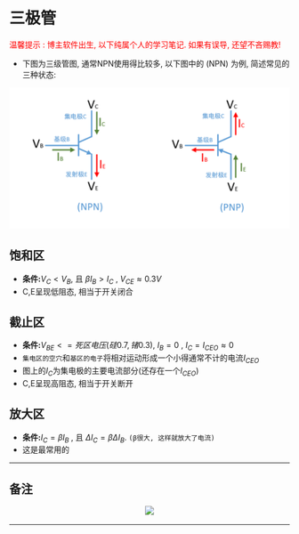 # 三极管

<font color=#ff0000>温馨提示 : 博主软件出生, 以下纯属个人的学习笔记. 如果有误导, 还望不吝赐教!</font>

* 下图为三级管图, 通常NPN使用得比较多, 以下图中的 (NPN) 为例, 简述常见的三种状态:

![图片](PPP_NNN.jpg)

## 饱和区

* **条件:**$V_C < V_B$, 且 $βI_B > I_C$ , $V_{CE} ≈ 0.3V$
* C,E呈现低阻态, 相当于开关闭合

## 截止区

* **条件:**$V_{BE} <= 死区电压(硅0.7, 锗0.3)$, $I_B = 0$ , $I_C = I_{CEO} ≈ 0$
* `集电区的空穴`和`基区的电子`将相对运动形成一个小得通常不计的电流$I_{CEO}$
* 图上的$I_C$为集电极的主要电流部分(还存在一个$I_{CEO}$)
* C,E呈现高阻态, 相当于开关断开

## 放大区

* **条件:**$I_C = βI_B$ , 且 $\Delta I_C = β\Delta I_B$. `(β很大, 这样就放大了电流)`
* 这是最常用的

---

## 备注

<div align=center><a href="https://gitee.com/iotxiaohu/blog">
    <img width="800" src="https://gitee.com/iotxiaohu/image/raw/master/gitee_vx/gitee_vx.png"/>
</a></div>

---
